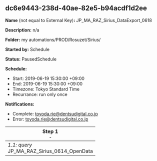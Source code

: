 ## dc6e9443-238d-40ae-82e5-b94acdf1d2ee

**Name** (not equal to External Key)**:** JP_MA_RAZ_Sirius_DataExport_0618

**Description:** n/a

**Folder:** my automations/PROD/Rosuzet/Sirius/

**Started by:** Schedule

**Status:** PausedSchedule

**Schedule:**

* Start: 2019-06-19 15:30:00 +09:00
* End: 2019-06-19 15:30:00 +09:00
* Timezone: Tokyo Standard Time
* Recurrance: run only once

**Notifications:**

* Complete: toyoda.rie@dentsudigital.co.jp
* Error: toyoda.rie@dentsudigital.co.jp

| Step 1<br>_<small>-</small>_ |
| --- |
| _1.1: query_<br>JP_MA_RAZ_Sirius_0614_OpenData |
